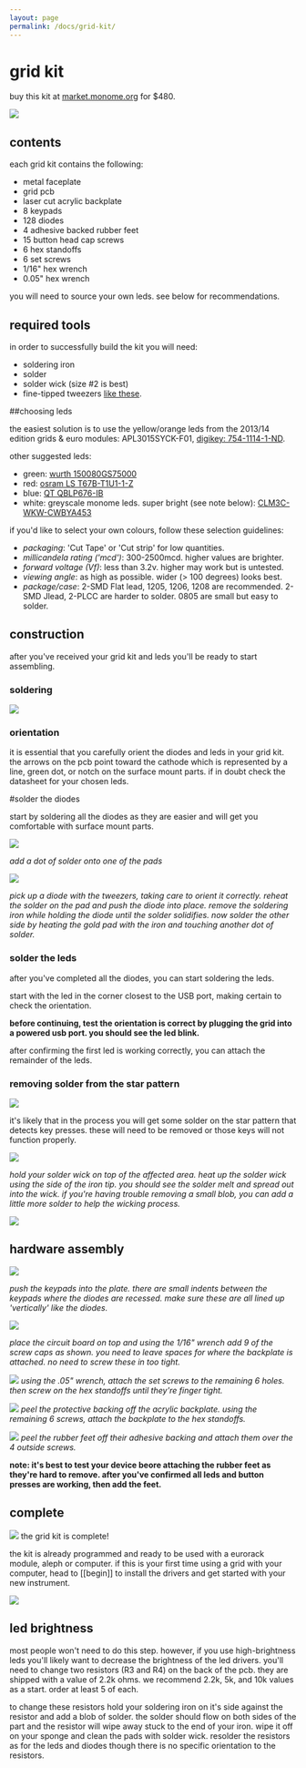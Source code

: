 ```yaml
---
layout: page
permalink: /docs/grid-kit/
---
```

# grid kit
buy this kit at [market.monome.org](http://market.monome.org) for $480.

![](/docs/kits/images/gridkit-grid-kit01.jpg)

## contents

each grid kit contains the following:

- metal faceplate
- grid pcb
- laser cut acrylic backplate
- 8 keypads
- 128 diodes
- 4 adhesive backed rubber feet
- 15 button head cap screws
- 6 hex standoffs
- 6 set screws
- 1/16" hex wrench
- 0.05" hex wrench

you will need to source your own leds. see below for recommendations.

## required tools

in order to successfully build the kit you will need:

- soldering iron
- solder
- solder wick (size #2 is best)
- fine-tipped tweezers [like these](http://www.digikey.com/product-detail/en/EROP3CSA/EROP3CSA-ND/114192).

##choosing leds

the easiest solution is to use the yellow/orange leds from the 2013/14 edition grids & euro modules: APL3015SYCK-F01, [digikey: 754-1114-1-ND](http://www.digikey.com/product-detail/en/APL3015SYCK-F01/754-1114-1-ND/1747831).

other suggested leds:
- green: [wurth 150080GS75000](http://www.digikey.com/product-detail/en/150080GS75000/732-4983-1-ND/4489913)
- red: [osram LS T67B-T1U1-1-Z](http://www.digikey.com/product-detail/en/LS%20T67B-T1U1-1-Z/475-2684-1-ND/1938851)
- blue: [QT QBLP676-IB](http://www.digikey.com/product-detail/en/QBLP676-IB/1516-1119-1-ND/4814846)
- white: greyscale monome leds. super bright (see note below): [CLM3C-WKW-CWBYA453](http://www.digikey.com/product-detail/en/CLM3C-WKW-CWBYA453/CLM3C-WKW-CWBYA453CT-ND/1987483)

if you'd like to select your own colours, follow these selection guidelines:

- *packaging*: 'Cut Tape' or 'Cut strip' for low quantities.
- *millicandela rating ('mcd')*: 300-2500mcd. higher values are brighter.
- *forward voltage (Vf)*: less than 3.2v. higher may work but is untested.
- *viewing angle*: as high as possible. wider (> 100 degrees) looks best.
- *package/case*: 2-SMD Flat lead, 1205, 1206, 1208 are recommended. 2-SMD Jlead, 2-PLCC are harder to solder. 0805 are small but easy to solder.

## construction

after you've received your grid kit and leds you'll be ready to start assembling.

### soldering

![](/docs/kits/images/gridkit-grid-kit02.jpg)

### orientation

it is essential that you carefully orient the diodes and leds in your grid kit. the arrows on the pcb point toward the cathode which is represented by a line, green dot, or notch on the surface mount parts. if in doubt check the datasheet for your chosen leds.

#solder the diodes

start by soldering all the diodes as they are easier and will get you comfortable with surface mount parts.

![](/docs/kits/images/gridkit-grid-kit03.jpg)

*add a dot of solder onto one of the pads*

![](/docs/kits/images/gridkit-grid-kit04.jpg)

*pick up a diode with the tweezers, taking care to orient it correctly. reheat the solder on the pad and push the diode into place. remove the soldering iron while holding the diode until the solder solidifies. now solder the other side by heating the gold pad with the iron and touching another dot of solder.*

### solder the leds

after you've completed all the diodes, you can start soldering the leds.

start with the led in the corner closest to the USB port, making certain to check the orientation.

**before continuing, test the orientation is correct by plugging the grid into a powered usb port. you should see the led blink.**

after confirming the first led is working correctly, you can attach the remainder of the leds.

### removing solder from the star pattern

![](/docs/kits/images/gridkit-grid-kit05.jpg)

it's likely that in the process you will get some solder on the star pattern that detects key presses. these will need to be removed or those keys will not function properly.

![](/docs/kits/images/gridkit-grid-kit06.jpg)

*hold your solder wick on top of the affected area. heat up the solder wick using the side of the iron tip. you should see the solder melt and spread out into the wick. if you're having trouble removing a small blob, you can add a little more solder to help the wicking process.*

![](/docs/kits/images/gridkit-grid-kit07.jpg)

## hardware assembly

![](/docs/kits/images/gridkit-grid-kit08.jpg)

*push the keypads into the plate. there are small indents between the keypads where the diodes are recessed. make sure these are all lined up 'vertically' like the diodes.*

![](/docs/kits/images/gridkit-grid-kit09.jpg)

*place the circuit board on top and using the 1/16" wrench add 9 of the screw caps as shown. you need to leave spaces for where the backplate is attached. no need to screw these in too tight.*

![](/docs/kits/images/gridkit-grid-kit10.jpg)
*using the .05" wrench, attach the set screws to the remaining 6 holes. then screw on the hex standoffs until they're finger tight.*

![](/docs/kits/images/gridkit-grid-kit11.jpg)
*peel the protective backing off the acrylic backplate. using the remaining 6 screws, attach the backplate to the hex standoffs.*

![](/docs/kits/images/gridkit-grid-kit12.jpg)
*peel the rubber feet off their adhesive backing and attach them over the 4 outside screws.*

**note: it's best to test your device beore attaching the rubber feet as they're hard to remove. after you've confirmed all leds and button presses are working, then add the feet.**

## complete

![](/docs/kits/images/gridkit-grid-kit13.jpg)
the grid kit is complete!

the kit is already programmed and ready to be used with a eurorack module, aleph or computer. if this is your first time using a grid with your computer, head to [[begin]] to install the drivers and get started with your new instrument.

![](/docs/kits/images/gridkit-grid-kit14.jpg)

## led brightness

most people won't need to do this step. however, if you use high-brightness leds you'll likely want to decrease the brightness of the led drivers. you'll need to change two resistors (R3 and R4) on the back of the pcb. they are shipped with a value of 2.2k ohms. we recommend 2.2k, 5k, and 10k values as a start. order at least 5 of each.

to change these resistors hold your soldering iron on it's side against the resistor and add a blob of solder. the solder should flow on both sides of the part and the resistor will wipe away stuck to the end of your iron. wipe it off on your sponge and clean the pads with solder wick. resolder the resistors as for the leds and diodes though there is no specific orientation to the resistors.
